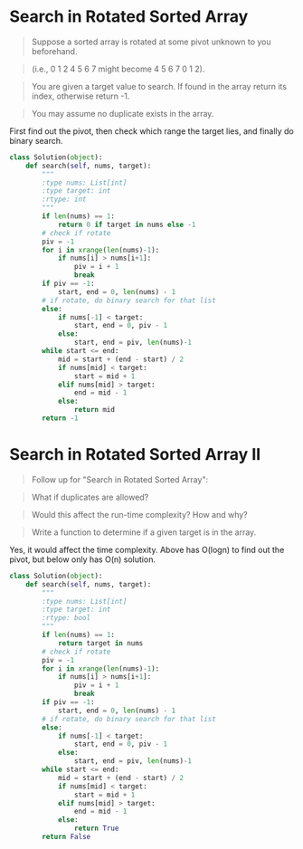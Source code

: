 # Search in Rotated Sorted Array

> Suppose a sorted array is rotated at some pivot unknown to you beforehand.

> (i.e., 0 1 2 4 5 6 7 might become 4 5 6 7 0 1 2).

> You are given a target value to search. If found in the array return its index, otherwise return -1.

> You may assume no duplicate exists in the array.

First find out the pivot, then check which range the target lies, and finally do binary search.

```Python
class Solution(object):
    def search(self, nums, target):
        """
        :type nums: List[int]
        :type target: int
        :rtype: int
        """
        if len(nums) == 1:
            return 0 if target in nums else -1
        # check if rotate
        piv = -1
        for i in xrange(len(nums)-1):
            if nums[i] > nums[i+1]:
                piv = i + 1
                break
        if piv == -1:
            start, end = 0, len(nums) - 1
        # if rotate, do binary search for that list
        else:
            if nums[-1] < target:
                start, end = 0, piv - 1
            else:
                start, end = piv, len(nums)-1
        while start <= end:
            mid = start + (end - start) / 2
            if nums[mid] < target:
                start = mid + 1
            elif nums[mid] > target:
                end = mid - 1
            else:
                return mid
        return -1
```

# Search in Rotated Sorted Array II

> Follow up for "Search in Rotated Sorted Array":

> What if duplicates are allowed?

> Would this affect the run-time complexity? How and why?

> Write a function to determine if a given target is in the array.

Yes, it would affect the time complexity. Above has O(logn) to find out the pivot, but below only has O(n) solution.

```Python
class Solution(object):
    def search(self, nums, target):
        """
        :type nums: List[int]
        :type target: int
        :rtype: bool
        """
        if len(nums) == 1:
            return target in nums
        # check if rotate
        piv = -1
        for i in xrange(len(nums)-1):
            if nums[i] > nums[i+1]:
                piv = i + 1
                break
        if piv == -1:
            start, end = 0, len(nums) - 1
        # if rotate, do binary search for that list
        else:
            if nums[-1] < target:
                start, end = 0, piv - 1
            else:
                start, end = piv, len(nums)-1
        while start <= end:
            mid = start + (end - start) / 2
            if nums[mid] < target:
                start = mid + 1
            elif nums[mid] > target:
                end = mid - 1
            else:
                return True
        return False
```
